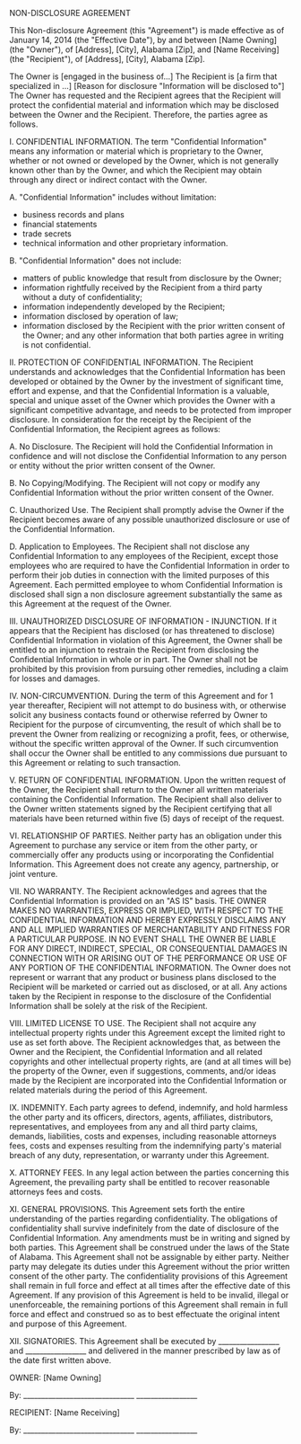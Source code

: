   NON-DISCLOSURE AGREEMENT     This Non-disclosure Agreement (this "Agreement") is made effective as of January 14, 2014 (the "Effective Date"), by and between [Name Owning] (the "Owner"), of [Address], [City], Alabama [Zip], and [Name Receiving] (the "Recipient"), of [Address], [City], Alabama [Zip].   The Owner is [engaged in the business of...] The Recipient is [a firm that specialized in ...] [Reason for disclosure "Information will be disclosed to"] The Owner has requested and the Recipient agrees that the Recipient will protect the confidential material and information which may be disclosed between the Owner and the Recipient. Therefore, the parties agree as follows.   I. CONFIDENTIAL INFORMATION. The term "Confidential Information" means any information or material which is proprietary to the Owner, whether or not owned or developed by the Owner, which is not generally known other than by the Owner, and which the Recipient may obtain through any direct or indirect contact with the Owner.   A. "Confidential Information" includes without limitation:   - business records and plans - financial statements - trade secrets - technical information and other proprietary information.   B. "Confidential Information" does not include:   - matters of public knowledge that result from disclosure by the Owner; - information rightfully received by the Recipient from a third party without a duty of confidentiality; - information independently developed by the Recipient; - information disclosed by operation of law; - information disclosed by the Recipient with the prior written consent of the Owner; and any other information that both parties agree in writing is not confidential.   II. PROTECTION OF CONFIDENTIAL INFORMATION. The Recipient understands and acknowledges that the Confidential Information has been developed or obtained by the Owner by the investment of significant time, effort and expense, and that the Confidential Information is a valuable, special and unique asset of the Owner which provides the Owner with a significant competitive advantage, and needs to be protected from improper disclosure. In consideration for the receipt by the Recipient of the Confidential Information, the Recipient agrees as follows:   A. No Disclosure. The Recipient will hold the Confidential Information in confidence and will not disclose the Confidential Information to any person or entity without the prior written consent of the Owner.   B. No Copying/Modifying. The Recipient will not copy or modify any Confidential Information without the prior written consent of the Owner.   C. Unauthorized Use. The Recipient shall promptly advise the Owner if the Recipient becomes aware of any possible unauthorized disclosure or use of the Confidential Information.   D. Application to Employees. The Recipient shall not disclose any Confidential Information to any employees of the Recipient, except those employees who are required to have the Confidential Information in order to perform their job duties in connection with the limited purposes of this Agreement. Each permitted employee to whom Confidential Information is disclosed shall sign a non disclosure agreement substantially the same as this Agreement at the request of the Owner.   III. UNAUTHORIZED DISCLOSURE OF INFORMATION - INJUNCTION. If it appears that the Recipient has disclosed (or has threatened to disclose) Confidential Information in violation of this Agreement, the Owner shall be entitled to an injunction to restrain the Recipient from disclosing the Confidential Information in whole or in part. The Owner shall not be prohibited by this provision from pursuing other remedies, including a claim for losses and damages.   IV. NON-CIRCUMVENTION. During the term of this Agreement and for 1 year thereafter, Recipient will not attempt to do business with, or otherwise solicit any business contacts found or otherwise referred by Owner to Recipient for the purpose of circumventing, the result of which shall be to prevent the Owner from realizing or recognizing a profit, fees, or otherwise, without the specific written approval of the Owner. If such circumvention shall occur the Owner shall be entitled to any commissions due pursuant to this Agreement or relating to such transaction.   V. RETURN OF CONFIDENTIAL INFORMATION. Upon the written request of the Owner, the Recipient shall return to the Owner all written materials containing the Confidential Information. The Recipient shall also deliver to the Owner written statements signed by the Recipient certifying that all materials have been returned within five (5) days of receipt of the request.   VI. RELATIONSHIP OF PARTIES. Neither party has an obligation under this Agreement to purchase any service or item from the other party, or commercially offer any products using or incorporating the Confidential Information. This Agreement does not create any agency, partnership, or joint venture.   VII. NO WARRANTY. The Recipient acknowledges and agrees that the Confidential Information is provided on an "AS IS" basis. THE OWNER MAKES NO WARRANTIES, EXPRESS OR IMPLIED, WITH RESPECT TO THE CONFIDENTIAL INFORMATION AND HEREBY EXPRESSLY DISCLAIMS ANY AND ALL IMPLIED WARRANTIES OF MERCHANTABILITY AND FITNESS FOR A PARTICULAR PURPOSE. IN NO EVENT SHALL THE OWNER BE LIABLE FOR ANY DIRECT, INDIRECT, SPECIAL, OR CONSEQUENTIAL DAMAGES IN CONNECTION WITH OR ARISING OUT OF THE PERFORMANCE OR USE OF ANY PORTION OF THE CONFIDENTIAL INFORMATION. The Owner does not represent or warrant that any product or business plans disclosed to the Recipient will be marketed or carried out as disclosed, or at all. Any actions taken by the Recipient in response to the disclosure of the Confidential Information shall be solely at the risk of the Recipient.   VIII. LIMITED LICENSE TO USE. The Recipient shall not acquire any intellectual property rights under this Agreement except the limited right to use as set forth above. The Recipient acknowledges that, as between the Owner and the Recipient, the Confidential Information and all related copyrights and other intellectual property rights, are (and at all times will be) the property of the Owner, even if suggestions, comments, and/or ideas made by the Recipient are incorporated into the Confidential Information or related materials during the period of this Agreement.   IX. INDEMNITY. Each party agrees to defend, indemnify, and hold harmless the other party and its officers, directors, agents, affiliates, distributors, representatives, and employees from any and all third party claims, demands, liabilities, costs and expenses, including reasonable attorneys fees, costs and expenses resulting from the indemnifying party's material breach of any duty, representation, or warranty under this Agreement.   X. ATTORNEY FEES. In any legal action between the parties concerning this Agreement, the prevailing party shall be entitled to recover reasonable attorneys fees and costs.   XI. GENERAL PROVISIONS. This Agreement sets forth the entire understanding of the parties regarding confidentiality. The obligations of confidentiality shall survive indefinitely from the date of disclosure of the Confidential Information. Any amendments must be in writing and signed by both parties. This Agreement shall be construed under the laws of the State of Alabama. This Agreement shall not be assignable by either party. Neither party may delegate its duties under this Agreement without the prior written consent of the other party. The confidentiality provisions of this Agreement shall remain in full force and effect at all times after the effective date of this Agreement. If any provision of this Agreement is held to be invalid, illegal or unenforceable, the remaining portions of this Agreement shall remain in full force and effect and construed so as to best effectuate the original intent and purpose of this Agreement.   XII. SIGNATORIES. This Agreement shall be executed by _________________ and _________________ and delivered in the manner prescribed by law as of the date first written above.       OWNER: [Name Owning]       By:	_______________________________ 
    _________________       RECIPIENT: [Name Receiving]   By:	_______________________________ 
    _________________ 